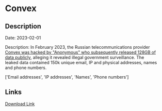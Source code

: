 # Convex

## Description

Date: 2023-02-01

Description:
In February 2023, the Russian telecommunications provider <a href="https://www.hackread.com/anonymous-data-leak-russia-isp-convex/" target="_blank" rel="noopener">Convex was hacked by &quot;Anonymous&quot; who subsequently released 128GB of data publicly</a>, alleging it revealed illegal government surveillance. The leaked data contained 150k unique email, IP and physical addresses, names and phone numbers.


['Email addresses', 'IP addresses', 'Names', 'Phone numbers']

## Links

[Download Link](https://link-to.net/1229997/125.06560451490911/dynamic/?r=Y29udmV4LnJ1)